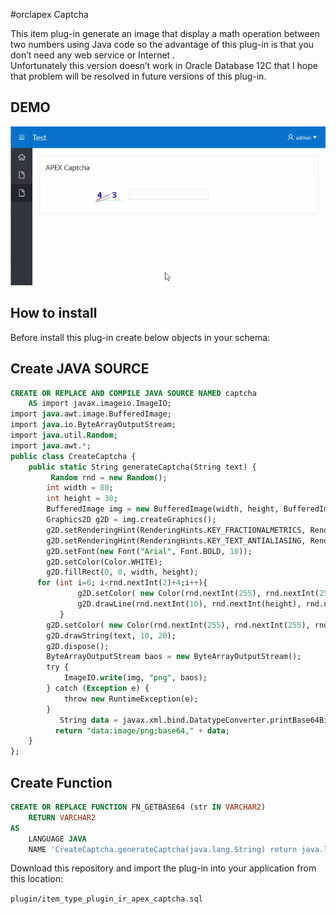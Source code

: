 #orclapex Captcha

This item plug-in generate an image that display a math operation between two numbers using Java  code so the advantage of this plug-in is that you don’t need any web service or Internet .
 <br />
Unfortunately this version doesn’t work in Oracle Database 12C that I hope that problem will be resolved in future versions of this plug-in.

## DEMO ##

![](https://raw.githubusercontent.com/mortezamashhadi/APEX-Captcha/master/preview.gif)


## How to install
Before install this plug-in create below objects in your schema:
## Create JAVA SOURCE ##

```sql
CREATE OR REPLACE AND COMPILE JAVA SOURCE NAMED captcha
    AS import javax.imageio.ImageIO;
import java.awt.image.BufferedImage;
import java.io.ByteArrayOutputStream;
import java.util.Random;
import java.awt.*;
public class CreateCaptcha {
    public static String generateCaptcha(String text) {
         Random rnd = new Random();
        int width = 80;
        int height = 30;
        BufferedImage img = new BufferedImage(width, height, BufferedImage.TYPE_INT_RGB);
        Graphics2D g2D = img.createGraphics();
        g2D.setRenderingHint(RenderingHints.KEY_FRACTIONALMETRICS, RenderingHints.VALUE_FRACTIONALMETRICS_ON);
        g2D.setRenderingHint(RenderingHints.KEY_TEXT_ANTIALIASING, RenderingHints.VALUE_TEXT_ANTIALIAS_ON);
        g2D.setFont(new Font("Arial", Font.BOLD, 18));
        g2D.setColor(Color.WHITE);
        g2D.fillRect(0, 0, width, height);
      for (int i=0; i<rnd.nextInt(2)+4;i++){
               g2D.setColor( new Color(rnd.nextInt(255), rnd.nextInt(255), rnd.nextInt(255)));
               g2D.drawLine(rnd.nextInt(10), rnd.nextInt(height), rnd.nextInt(width), rnd.nextInt(height));
           }
        g2D.setColor( new Color(rnd.nextInt(255), rnd.nextInt(255), rnd.nextInt(255)));
        g2D.drawString(text, 10, 20);      
        g2D.dispose();
        ByteArrayOutputStream baos = new ByteArrayOutputStream();
        try {
            ImageIO.write(img, "png", baos);            
        } catch (Exception e) {
            throw new RuntimeException(e);
        }
           String data = javax.xml.bind.DatatypeConverter.printBase64Binary( baos.toByteArray());
          return "data:image/png;base64," + data;
    }
};
```
## Create Function ##
```sql
CREATE OR REPLACE FUNCTION FN_GETBASE64 (str IN VARCHAR2)
    RETURN VARCHAR2
AS
    LANGUAGE JAVA
    NAME 'CreateCaptcha.generateCaptcha(java.lang.String) return java.lang.String' ;
```

Download this repository and import the plug-in into your application from this location:

`plugin/item_type_plugin_ir_apex_captcha.sql`


